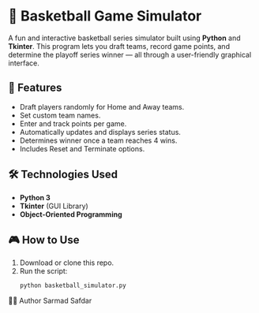 # 🏀 Basketball Game Simulator

A fun and interactive basketball series simulator built using **Python** and **Tkinter**. This program lets you draft teams, record game points, and determine the playoff series winner — all through a user-friendly graphical interface.

## 📌 Features

- Draft players randomly for Home and Away teams.
- Set custom team names.
- Enter and track points per game.
- Automatically updates and displays series status.
- Determines winner once a team reaches 4 wins.
- Includes Reset and Terminate options.

## 🛠️ Technologies Used

- **Python 3**
- **Tkinter** (GUI Library)
- **Object-Oriented Programming**

## 🎮 How to Use

1. Download or clone this repo.
2. Run the script:
   ```bash
   python basketball_simulator.py
   
👨‍💻 Author
Sarmad Safdar
